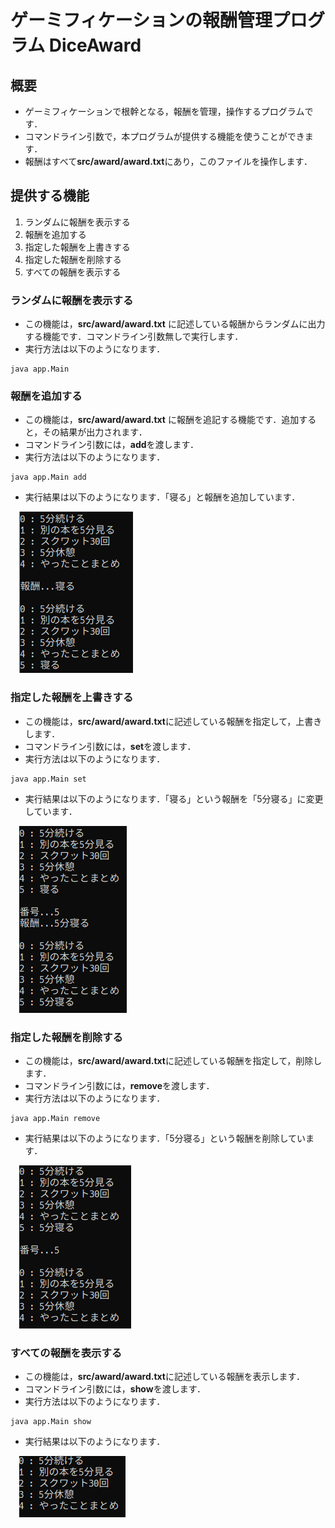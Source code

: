 # ゲーミフィケーションの報酬管理プログラム DiceAward

## 概要

- ゲーミフィケーションで根幹となる，報酬を管理，操作するプログラムです．
- コマンドライン引数で，本プログラムが提供する機能を使うことができます．
- 報酬はすべて**src/award/award.txt**にあり，このファイルを操作します．

## 提供する機能

1. ランダムに報酬を表示する
2. 報酬を追加する
3. 指定した報酬を上書きする
4. 指定した報酬を削除する
5. すべての報酬を表示する

### ランダムに報酬を表示する

- この機能は，**src/award/award.txt** に記述している報酬からランダムに出力する機能です．コマンドライン引数無しで実行します．  
- 実行方法は以下のようになります．

```
java app.Main
```

### 報酬を追加する

- この機能は，**src/award/award.txt** に報酬を追記する機能です．追加すると，その結果が出力されます．  
- コマンドライン引数には，**add**を渡します．
- 実行方法は以下のようになります．

```
java app.Main add
```

- 実行結果は以下のようになります．「寝る」と報酬を追加しています．  

&emsp;!["add"](picture/add.png)

### 指定した報酬を上書きする

- この機能は，**src/award/award.txt**に記述している報酬を指定して，上書きします．
- コマンドライン引数には，**set**を渡します．
- 実行方法は以下のようになります．

```
java app.Main set
```

- 実行結果は以下のようになります．「寝る」という報酬を「5分寝る」に変更しています．

&emsp;!["set"](picture/set.png)

### 指定した報酬を削除する

- この機能は，**src/award/award.txt**に記述している報酬を指定して，削除します．
- コマンドライン引数には，**remove**を渡します．
- 実行方法は以下のようになります．

```
java app.Main remove
```

- 実行結果は以下のようになります．「5分寝る」という報酬を削除しています．

&emsp;!["remove"](picture/remove.png)

### すべての報酬を表示する

- この機能は，**src/award/award.txt**に記述している報酬を表示します．
- コマンドライン引数には，**show**を渡します．
- 実行方法は以下のようになります．

```
java app.Main show
```

- 実行結果は以下のようになります．

&emsp;!["show](picture/show.png)
